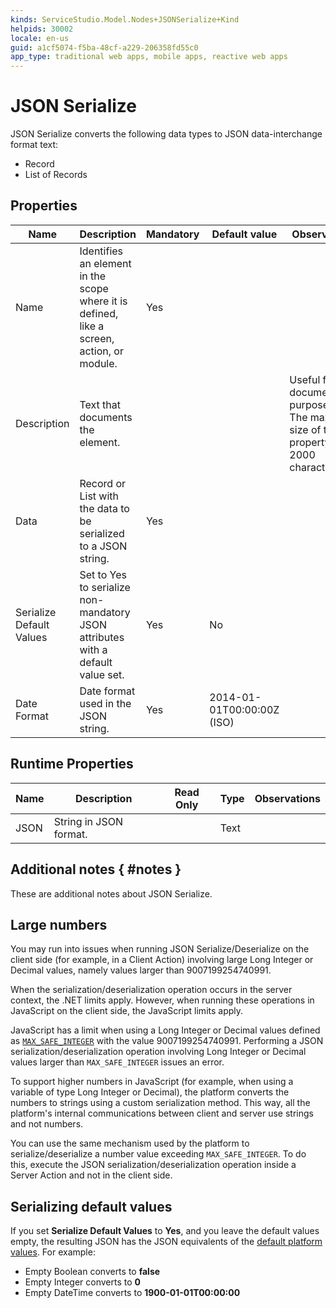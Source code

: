 ```yaml
---
kinds: ServiceStudio.Model.Nodes+JSONSerialize+Kind
helpids: 30002
locale: en-us
guid: a1cf5074-f5ba-48cf-a229-206358fd55c0
app_type: traditional web apps, mobile apps, reactive web apps
---
```


# JSON Serialize

JSON Serialize converts the following data types to JSON data-interchange format text:

* Record
* List of Records

## Properties

<table markdown="1">
<thead>
<tr>
<th>Name</th>
<th>Description</th>
<th>Mandatory</th>
<th>Default value</th>
<th>Observations</th>
</tr>
</thead>
<tbody>
<tr>
<td title="Name">Name</td>
<td>Identifies an element in the scope where it is defined, like a screen, action, or module.</td>
<td>Yes</td>
<td></td>
<td></td>
</tr>
<tr>
<td title="Description">Description</td>
<td>Text that documents the element.</td>
<td></td>
<td></td>
<td>Useful for documentation purpose.<br/>The maximum size of this property is 2000 characters.</td>
</tr>
<tr>
<td title="Data">Data</td>
<td>Record or List with the data to be serialized to a JSON string.</td>
<td>Yes</td>
<td></td>
<td></td>
</tr>
<tr>
<td title="Serialize Default Values">Serialize Default Values</td>
<td>Set to Yes to serialize non-mandatory JSON attributes with a default value set.</td>
<td>Yes</td>
<td>No</td>
<td></td>
</tr>
<tr>
<td title="Date Format">Date Format</td>
<td>Date format used in the JSON string.</td>
<td>Yes</td>
<td>2014-01-01T00:00:00Z (ISO)</td>
<td></td>
</tr>
</tbody>
</table>

## Runtime Properties

<table markdown="1">
<thead>
<tr>
<th>Name</th>
<th>Description</th>
<th>Read Only</th>
<th>Type</th>
<th>Observations</th>
</tr>
</thead>
<tbody>
<tr>
<td>JSON</td>
<td>String in JSON format.</td>
<td></td>
<td>Text</td>
<td></td>
</tr>
</tbody>
</table>

## Additional notes { #notes }

These are additional notes about JSON Serialize.

## Large numbers

You may run into issues when running JSON Serialize/Deserialize on the client side (for example, in a Client Action) involving large Long Integer or Decimal values, namely values larger than 9007199254740991.

When the serialization/deserialization operation occurs in the server context, the .NET limits apply. However, when running these operations in JavaScript on the client side, the JavaScript limits apply.

JavaScript has a limit when using a Long Integer or Decimal values defined as [`MAX_SAFE_INTEGER`](https://developer.mozilla.org/en-US/docs/Web/JavaScript/Reference/Global_Objects/Number/MAX_SAFE_INTEGER) with the value 9007199254740991. Performing a JSON serialization/deserialization operation involving Long Integer or Decimal values larger than `MAX_SAFE_INTEGER` issues an error.

To support higher numbers in JavaScript (for example, when using a variable of type Long Integer or Decimal), the platform converts the numbers to strings using a custom serialization method. This way, all the platform's internal communications between client and server use strings and not numbers.

You can use the same mechanism used by the platform to serialize/deserialize a number value exceeding `MAX_SAFE_INTEGER`. To do this, execute the JSON serialization/deserialization operation inside a Server Action and not in the client side.

## Serializing default values

If you set **Serialize Default Values** to **Yes**, and you leave the default values empty, the resulting JSON has the JSON equivalents of the [default platform values](../../data/database/default-values-on-database.md). For example:

* Empty Boolean converts to **false**
* Empty Integer converts to **0**
* Empty DateTime converts to **1900-01-01T00:00:00**

